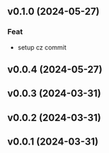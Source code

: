 ## v0.1.0 (2024-05-27)

### Feat

- setup cz commit

## v0.0.4 (2024-05-27)

## v0.0.3 (2024-03-31)

## v0.0.2 (2024-03-31)

## v0.0.1 (2024-03-31)
